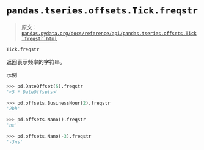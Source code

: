 # `pandas.tseries.offsets.Tick.freqstr`

> 原文：[`pandas.pydata.org/docs/reference/api/pandas.tseries.offsets.Tick.freqstr.html`](https://pandas.pydata.org/docs/reference/api/pandas.tseries.offsets.Tick.freqstr.html)

```py
Tick.freqstr
```

返回表示频率的字符串。

示例

```py
>>> pd.DateOffset(5).freqstr
'<5 * DateOffsets>' 
```

```py
>>> pd.offsets.BusinessHour(2).freqstr
'2bh' 
```

```py
>>> pd.offsets.Nano().freqstr
'ns' 
```

```py
>>> pd.offsets.Nano(-3).freqstr
'-3ns' 
```
